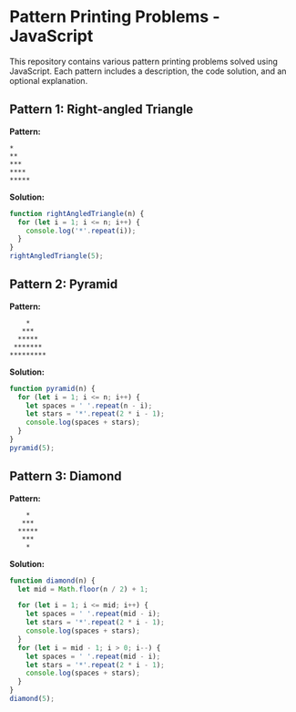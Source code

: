 # Pattern Printing Problems - JavaScript

This repository contains various pattern printing problems solved using JavaScript. Each pattern includes a description, the code solution, and an optional explanation.

## Pattern 1: Right-angled Triangle

**Pattern:**

```
*
**
***
****
*****
```

**Solution:**

```javascript
function rightAngledTriangle(n) {
  for (let i = 1; i <= n; i++) {
    console.log('*'.repeat(i));
  }
}
rightAngledTriangle(5);
```

## Pattern 2: Pyramid

**Pattern:**

```
    *
   ***
  *****
 *******
*********
```

**Solution:**

```javascript
function pyramid(n) {
  for (let i = 1; i <= n; i++) {
    let spaces = ' '.repeat(n - i);
    let stars = '*'.repeat(2 * i - 1);
    console.log(spaces + stars);
  }
}
pyramid(5);
```

## Pattern 3: Diamond

**Pattern:**

```
    *
   ***
  *****
   ***
    *
```

**Solution:**

```javascript
function diamond(n) {
  let mid = Math.floor(n / 2) + 1;

  for (let i = 1; i <= mid; i++) {
    let spaces = ' '.repeat(mid - i);
    let stars = '*'.repeat(2 * i - 1);
    console.log(spaces + stars);
  }
  for (let i = mid - 1; i > 0; i--) {
    let spaces = ' '.repeat(mid - i);
    let stars = '*'.repeat(2 * i - 1);
    console.log(spaces + stars);
  }
}
diamond(5);
```
